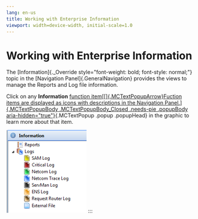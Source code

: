 ```yaml
---
lang: en-us
title: Working with Enterprise Information
viewport: width=device-width, initial-scale=1.0
---
```


# Working with Enterprise Information

The [Information]{._Override style="font-weight: bold; font-style: normal;"} topic in the [Navigation
Panel]{.GeneralNavigation} provides the views to manage the Reports and
Log file information.

Click on any **Information** [function item[[]{.MCTextPopupArrow}Fuction items are displayed as icons with descriptions in the Navigation
Panel.]{.MCTextPopupBody .MCTextPopupBody_Closed .needs-pie .popupBody
aria-hidden="true"}](javascript:void(0)){.MCTextPopup .popup .popupHead}
in the graphic to learn more about that item.

![Information Topic](../../../Resources/Images/EM/EMinformationmenu.png "Information Topic")
:::
